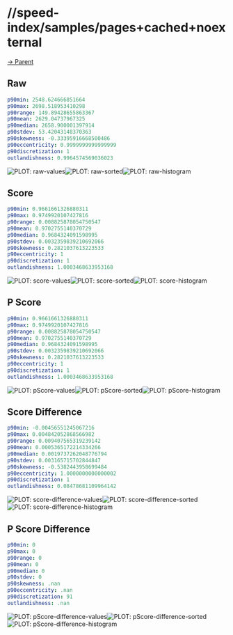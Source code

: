 
# //speed-index/samples/pages+cached+noexternal

[→ Parent](../..)


## Raw


```yaml
p90min: 2548.624666851664
p90max: 2698.518953410298
p90range: 149.89428655863367
p90mean: 2629.04737967325
p90median: 2658.900001397914
p90stdev: 53.42043148370363
p90skewness: -0.33395916668500486
p90eccentricity: 0.9999999999999999
p90discretization: 1
outlandishness: 0.9964574569036023

```

![PLOT: raw-values](./raw/values.svg)![PLOT: raw-sorted](./raw/sorted.svg)![PLOT: raw-histogram](./raw/histogram.svg)
## Score


```yaml
p90min: 0.9661661326880311
p90max: 0.9749920107427816
p90range: 0.008825878054750547
p90mean: 0.9702755140370729
p90median: 0.9684324091598995
p90stdev: 0.0032359839210692066
p90skewness: 0.2821037613223533
p90eccentricity: 1
p90discretization: 1
outlandishness: 1.0003468633953168

```

![PLOT: score-values](./score/values.svg)![PLOT: score-sorted](./score/sorted.svg)![PLOT: score-histogram](./score/histogram.svg)
## P Score


```yaml
p90min: 0.9661661326880311
p90max: 0.9749920107427816
p90range: 0.008825878054750547
p90mean: 0.9702755140370729
p90median: 0.9684324091598995
p90stdev: 0.0032359839210692066
p90skewness: 0.2821037613223533
p90eccentricity: 1
p90discretization: 1
outlandishness: 1.0003468633953168

```

![PLOT: pScore-values](./pScore/values.svg)![PLOT: pScore-sorted](./pScore/sorted.svg)![PLOT: pScore-histogram](./pScore/histogram.svg)
## Score Difference


```yaml
p90min: -0.00456551245067216
p90max: 0.004842052868566982
p90range: 0.009407565319239142
p90mean: 0.0005365172214334266
p90median: 0.0019737262048776794
p90stdev: 0.003165715702844847
p90skewness: -0.5382443958699484
p90eccentricity: 1.0000000000000002
p90discretization: 1
outlandishness: 0.08478681109964142

```

![PLOT: score-difference-values](./score-difference/values.svg)![PLOT: score-difference-sorted](./score-difference/sorted.svg)![PLOT: score-difference-histogram](./score-difference/histogram.svg)
## P Score Difference


```yaml
p90min: 0
p90max: 0
p90range: 0
p90mean: 0
p90median: 0
p90stdev: 0
p90skewness: .nan
p90eccentricity: .nan
p90discretization: 91
outlandishness: .nan

```

![PLOT: pScore-difference-values](./pScore-difference/values.svg)![PLOT: pScore-difference-sorted](./pScore-difference/sorted.svg)![PLOT: pScore-difference-histogram](./pScore-difference/histogram.svg)